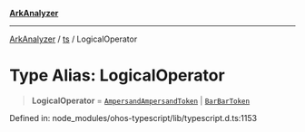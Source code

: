 [**ArkAnalyzer**](../../../../README.md)

***

[ArkAnalyzer](../../../../globals.md) / [ts](../README.md) / LogicalOperator

# Type Alias: LogicalOperator

> **LogicalOperator** = [`AmpersandAmpersandToken`](../enumerations/SyntaxKind.md#ampersandampersandtoken) \| [`BarBarToken`](../enumerations/SyntaxKind.md#barbartoken)

Defined in: node\_modules/ohos-typescript/lib/typescript.d.ts:1153
